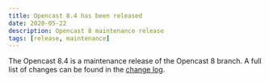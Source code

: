 ```yaml
---
title: Opencast 8.4 has been released
date: 2020-05-22
description: Opencast 8 maintenance release
tags: [release, maintenance]
---
```


The Opencast 8.4 is a maintenance release of the Opencast 8 branch. A full list of changes can be found in the
[change log](https://docs.opencast.org/r/8.x/admin/changelog/#opencast-84).
